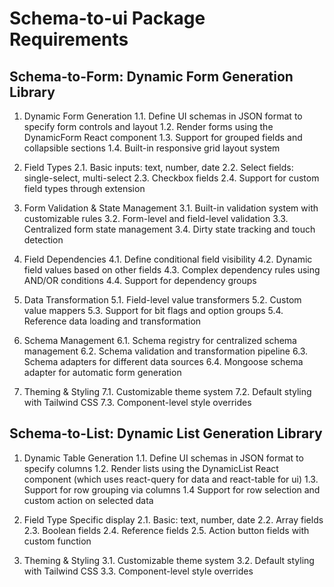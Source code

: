 # Schema-to-ui Package Requirements

## Schema-to-Form: Dynamic Form Generation Library

1. Dynamic Form Generation
   1.1. Define UI schemas in JSON format to specify form controls and layout
   1.2. Render forms using the DynamicForm React component
   1.3. Support for grouped fields and collapsible sections
   1.4. Built-in responsive grid layout system

2. Field Types
   2.1. Basic inputs: text, number, date
   2.2. Select fields: single-select, multi-select
   2.3. Checkbox fields
   2.4. Support for custom field types through extension

3. Form Validation & State Management
   3.1. Built-in validation system with customizable rules
   3.2. Form-level and field-level validation
   3.3. Centralized form state management
   3.4. Dirty state tracking and touch detection

4. Field Dependencies
   4.1. Define conditional field visibility
   4.2. Dynamic field values based on other fields
   4.3. Complex dependency rules using AND/OR conditions
   4.4. Support for dependency groups

5. Data Transformation
   5.1. Field-level value transformers
   5.2. Custom value mappers
   5.3. Support for bit flags and option groups
   5.4. Reference data loading and transformation

6. Schema Management
   6.1. Schema registry for centralized schema management
   6.2. Schema validation and transformation pipeline
   6.3. Schema adapters for different data sources
   6.4. Mongoose schema adapter for automatic form generation

7. Theming & Styling
   7.1. Customizable theme system
   7.2. Default styling with Tailwind CSS
   7.3. Component-level style overrides


## Schema-to-List: Dynamic List Generation Library

1. Dynamic Table Generation
   1.1. Define UI schemas in JSON format to specify columns
   1.2. Render lists using the DynamicList React component (which uses react-query for data and react-table for ui)
   1.3. Support for row grouping via columns
   1.4  Support for row selection and custom action on selected data

2. Field Type Specific display
   2.1. Basic: text, number, date
   2.2. Array fields
   2.3. Boolean fields
   2.4. Reference fields
   2.5. Action button fields with custom function
   
3. Theming & Styling
    3.1. Customizable theme system
    3.2. Default styling with Tailwind CSS
    3.3. Component-level style overrides